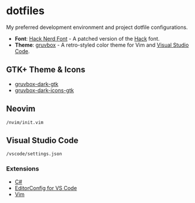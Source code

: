 # dotfiles
My preferred development environment and project dotfile configurations.

- **Font**: [Hack Nerd Font](https://github.com/ryanoasis/nerd-fonts) - A patched
  version of the [Hack](https://github.com/source-foundry/Hack) font.
- **Theme**: [gruvbox](https://github.com/morhetz/gruvbox) - A retro-styled
  color theme for Vim and [Visual Studio Code](https://github.com/source-foundry/Hack).

## GTK+ Theme & Icons

- [gruvbox-dark-gtk](https://github.com/jmattheis/gruvbox-dark-gtk)
- [gruvbox-dark-icons-gtk](https://github.com/jmattheis/gruvbox-dark-icons-gtk)

## Neovim
`/nvim/init.vim`

## Visual Studio Code
`/vscode/settings.json`

### Extensions
- [C#](https://marketplace.visualstudio.com/items?itemName=ms-dotnettools.csharp)
- [EditorConfig for VS Code](https://marketplace.visualstudio.com/items?itemName=EditorConfig.EditorConfig)
- [Vim](https://marketplace.visualstudio.com/items?itemName=vscodevim.vim)
